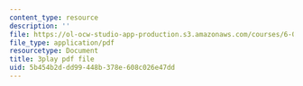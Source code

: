```yaml
---
content_type: resource
description: ''
file: https://ol-ocw-studio-app-production.s3.amazonaws.com/courses/6-042j-mathematics-for-computer-science-spring-2015/5b454b2ddd99448b378e608c026e47dd_BH4qlkYCLW0.pdf
file_type: application/pdf
resourcetype: Document
title: 3play pdf file
uid: 5b454b2d-dd99-448b-378e-608c026e47dd
---
```

